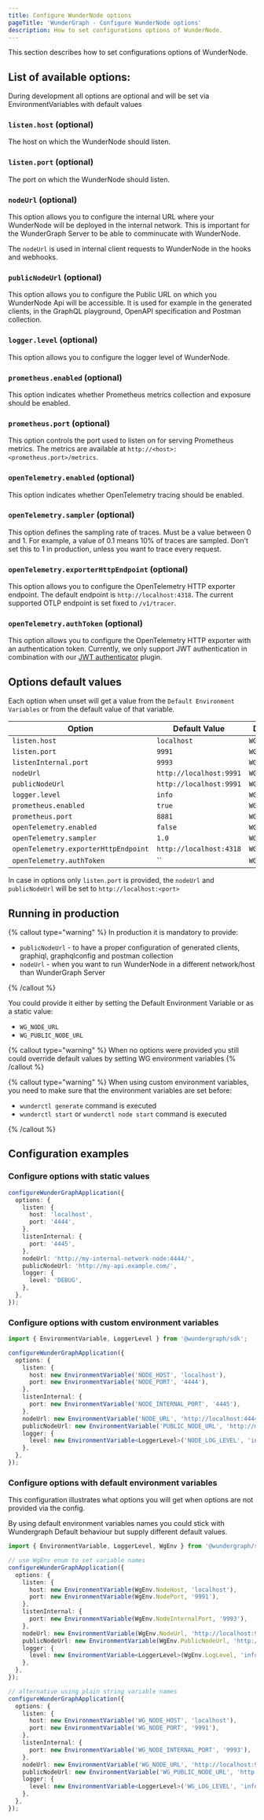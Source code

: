 ```yaml
---
title: Configure WunderNode options
pageTitle: 'WunderGraph - Configure WunderNode options'
description: How to set configurations options of WunderNode.
---
```


This section describes how to set configurations options of WunderNode.

## List of available options:

During development all options are optional and will be set via EnvironmentVariables with default values

### `listen.host` (optional)

The host on which the WunderNode should listen.

### `listen.port` (optional)

The port on which the WunderNode should listen.

### `nodeUrl` (optional)

This option allows you to configure the internal URL where your WunderNode will be deployed in the internal network.
This is important for the WunderGraph Server to be able to comminucate with WunderNode.

The `nodeUrl` is used in internal client requests to WunderNode in the hooks and webhooks.

### `publicNodeUrl` (optional)

This option allows you to configure the Public URL on which you WunderNode Api will be accessible.
It is used for example in the generated clients, in the GraphQL playground, OpenAPI specification and Postman collection.

### `logger.level` (optional)

This option allows you to configure the logger level of WunderNode.

### `prometheus.enabled` (optional)

This option indicates whether Prometheus metrics collection and exposure should be enabled.

### `prometheus.port` (optional)

This option controls the port used to listen on for serving Prometheus metrics. The metrics
are available at `http://<host>:<prometheus.port>/metrics`.

### `openTelemetry.enabled` (optional)

This option indicates whether OpenTelemetry tracing should be enabled.

### `openTelemetry.sampler` (optional)

This option defines the sampling rate of traces. Must be a value between 0 and 1. For example, a value of 0.1 means 10% of traces are sampled.
Don't set this to 1 in production, unless you want to trace every request.

### `openTelemetry.exporterHttpEndpoint` (optional)

This option allows you to configure the OpenTelemetry HTTP exporter endpoint. The default endpoint is `http://localhost:4318`. The current supported OTLP endpoint is set fixed to `/v1/tracer`.

### `openTelemetry.authToken` (optional)

This option allows you to configure the OpenTelemetry HTTP exporter with an authentication token. Currently, we only support JWT authentication in combination with our [JWT authenticator](https://github.com/open-telemetry/opentelemetry-collector-contrib/pull/20524) plugin.

## Options default values

Each option when unset will get a value from the `Default Environment Variables` or from the default value of that variable.

| Option                               | Default Value           | Default Environment Variable     |
| ------------------------------------ | ----------------------- | -------------------------------- |
| `listen.host`                        | `localhost`             | `WG_NODE_HOST`                   |
| `listen.port`                        | `9991`                  | `WG_NODE_PORT`                   |
| `listenInternal.port`                | `9993`                  | `WG_NODE_INTERNAL_PORT`          |
| `nodeUrl`                            | `http://localhost:9991` | `WG_NODE_URL`                    |
| `publicNodeUrl`                      | `http://localhost:9991` | `WG_PUBLIC_NODE_URL`             |
| `logger.level`                       | `info`                  | `WG_LOG_LEVEL`                   |
| `prometheus.enabled`                 | `true`                  | `WG_PROMETHEUS_ENABLED`          |
| `prometheus.port`                    | `8881`                  | `WG_PROMETHEUS_PORT`             |
| `openTelemetry.enabled`              | `false`                 | `WG_OTEL_ENABLED`                |
| `openTelemetry.sampler`              | `1.0`                   | `WG_OTEL_SAMPLER`                |
| `openTelemetry.exporterHttpEndpoint` | `http://localhost:4318` | `WG_OTEL_EXPORTER_HTTP_ENDPOINT` |
| `openTelemetry.authToken`            | ``                      | `WG_OTEL_AUTH_TOKEN`             |

In case in options only `listen.port` is provided, the `nodeUrl` and `publicNodeUrl` will be set to `http://localhost:<port>`

## Running in production

{% callout type="warning" %}
In production it is mandatory to provide:

- `publicNodeUrl` - to have a proper configuration of generated clients, graphiql, graphqlconfig and postman collection
- `nodeUrl` - when you want to run WunderNode in a different network/host than WunderGraph Server

{% /callout %}

You could provide it either by setting the Default Environment Variable or as a static value:

- `WG_NODE_URL`
- `WG_PUBLIC_NODE_URL`

{% callout type="warning" %}
When no options were provided you still could override default values by setting WG environment variables
{% /callout %}

{% callout type="warning" %}
When using custom environment variables, you need to make sure that the environment variables are set before:

- `wunderctl generate` command is executed
- `wunderctl start` or `wunderctl node start` command is executed

{% /callout %}

## Configuration examples

### Configure options with static values

```typescript
configureWunderGraphApplication({
  options: {
    listen: {
      host: 'localhost',
      port: '4444',
    },
    listenInternal: {
      port: '4445',
    },
    nodeUrl: 'http://my-internal-network-node:4444/',
    publicNodeUrl: 'http://my-api.example.com/',
    logger: {
      level: 'DEBUG',
    },
  },
});
```

### Configure options with custom environment variables

```typescript
import { EnvironmentVariable, LoggerLevel } from '@wundergraph/sdk';

configureWunderGraphApplication({
  options: {
    listen: {
      host: new EnvironmentVariable('NODE_HOST', 'localhost'),
      port: new EnvironmentVariable('NODE_PORT', '4444'),
    },
    listenInternal: {
      port: new EnvironmentVariable('NODE_INTERNAL_PORT', '4445'),
    },
    nodeUrl: new EnvironmentVariable('NODE_URL', 'http://localhost:4444/'),
    publicNodeUrl: new EnvironmentVariable('PUBLIC_NODE_URL', 'http://my-api.example.com/'),
    logger: {
      level: new EnvironmentVariable<LoggerLevel>('NODE_LOG_LEVEL', 'info'),
    },
  },
});
```

### Configure options with default environment variables

This configuration illustrates what options you will get when options are not provided via the config.

By using default environment variables names you could stick with Wundergraph Default behaviour but supply different default values.

```typescript
import { EnvironmentVariable, LoggerLevel, WgEnv } from '@wundergraph/sdk';

// use WgEnv enum to set variable names
configureWunderGraphApplication({
  options: {
    listen: {
      host: new EnvironmentVariable(WgEnv.NodeHost, 'localhost'),
      port: new EnvironmentVariable(WgEnv.NodePort, '9991'),
    },
    listenInternal: {
      port: new EnvironmentVariable(WgEnv.NodeInternalPort, '9993'),
    },
    nodeUrl: new EnvironmentVariable(WgEnv.NodeUrl, 'http://localhost:9991/'),
    publicNodeUrl: new EnvironmentVariable(WgEnv.PublicNodeUrl, 'http://my-api.example.com/'),
    logger: {
      level: new EnvironmentVariable<LoggerLevel>(WgEnv.LogLevel, 'info'),
    },
  },
});

// alternative using plain string variable names
configureWunderGraphApplication({
  options: {
    listen: {
      host: new EnvironmentVariable('WG_NODE_HOST', 'localhost'),
      port: new EnvironmentVariable('WG_NODE_PORT', '9991'),
    },
    listenInternal: {
      port: new EnvironmentVariable('WG_NODE_INTERNAL_PORT', '9993'),
    },
    nodeUrl: new EnvironmentVariable('WG_NODE_URL', 'http://localhost:9991/'),
    publicNodeUrl: new EnvironmentVariable('WG_PUBLIC_NODE_URL', 'http://my-api.example.com/'),
    logger: {
      level: new EnvironmentVariable<LoggerLevel>('WG_LOG_LEVEL', 'info'),
    },
  },
});
```
